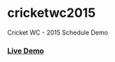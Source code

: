 # cricketwc2015
Cricket WC - 2015 Schedule Demo
### [Live Demo](https://cricketwc2015.firebaseapp.com/) 
